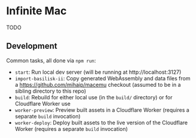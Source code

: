 # Infinite Mac

TODO

## Development

Common tasks, all done via `npm run`:

-   `start`: Run local dev server (will be running at http://localhost:3127)
-   `import-basilisk-ii`: Copy generated WebAssembly and data files from a https://github.com/mihaip/macemu checkout (assumed to be in a sibling directory to this repo)
-   `build`: Rebuild for either local use (in the `build/` directory) or for Cloudflare Worker use
-   `worker-preview`: Preview built assets in a Cloudflare Worker (requires a separate `build` invocation)
-   `worker-deploy`: Deploy built assets to the live version of the Cloudflare Worker (requires a separate `build` invocation)
